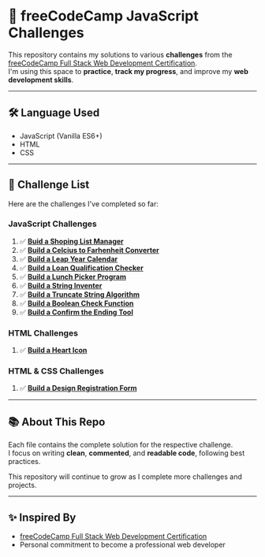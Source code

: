 # 📘 freeCodeCamp JavaScript Challenges

This repository contains my solutions to various **challenges** from the  
[freeCodeCamp Full Stack Web Development Certification](https://www.freecodecamp.org/learn).  
I'm using this space to **practice**, **track my progress**, and improve my **web development skills**.

---

## 🛠 Language Used

- JavaScript (Vanilla ES6+)
- HTML
- CSS

---

## 🚀 Challenge List

Here are the challenges I've completed so far:

### JavaScript Challenges

1. ✅ **[Buid a Shoping List Manager](shopingListManager.js)**
2. ✅ **[Build a Celcius to Farhenheit Converter](celciusToFahrenheit.js)**
3. ✅ **[Build a Leap Year Calendar](leapYearCalendar.js)**
4. ✅ **[Build a Loan Qualification Checker](loanQualificationChecker.js)**
5. ✅ **[Build a Lunch Picker Program](lunchPickerProgram.js)**
6. ✅ **[Build a String Inventer](stringInventer.js)**
7. ✅ **[Build a Truncate String Algorithm](truncateStringAlgorithm.js)**
8. ✅ **[Build a Boolean Check Function](booleanCheckFunction.js)**
9. ✅ **[Build a Confirm the Ending Tool](confirmTheEndingTool.js)**

### HTML Challenges
1. ✅ **[Build a Heart Icon](./buildHeartIcon.html)**

### HTML & CSS Challenges
1. ✅ **[Build a Design Registration Form](https://github.com/anggunazkiyah/freeCodeCamp-Challages/tree/main/registration%20form%20design)**

---

## 📚 About This Repo

Each file contains the complete solution for the respective challenge.  
I focus on writing **clean**, **commented**, and **readable code**, following best practices.

This repository will continue to grow as I complete more challenges and projects.

---

## ✨ Inspired By

- [freeCodeCamp Full Stack Web Development Certification](https://www.freecodecamp.org/learn)
- Personal commitment to become a professional web developer
